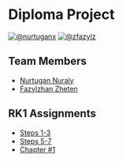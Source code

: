 # Diploma Project
[![@nurtuganx](https://img.shields.io/badge/contact-%40nurtuganx-blue)](https://t.me/nurtuganx)
[![@zfazylz](https://img.shields.io/badge/contact-%40zfazylz-blue)](https://t.me/zfazylz)

## Team Members
+ [Nurtugan Nuraly](https://github.com/nurtugan)
+ [Fazylzhan Zheten](https://github.com/zfazylz)

## RK1 Assignments
+ [Steps 1-3](https://docs.google.com/presentation/d/1VI7NsBlUWEsTuoPmGG6qAClWWLxQohfNOmXal-F1h4s/edit#slide=id.p)
+ [Steps 5-7](https://docs.google.com/document/d/1nXZ812Id7ROTeAnDzkv_lljLCytWID2Ez-hOOX3X-go/edit?usp=sharing)
+ [Chapter #1](https://docs.google.com/document/d/1MmnQY4PUVDeEsEj7e9Ukh1rWPwa2fVsDE3FQlk347pg/edit?usp=sharing)
